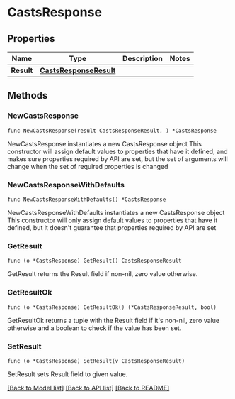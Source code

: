 # CastsResponse

## Properties

Name | Type | Description | Notes
------------ | ------------- | ------------- | -------------
**Result** | [**CastsResponseResult**](CastsResponseResult.md) |  | 

## Methods

### NewCastsResponse

`func NewCastsResponse(result CastsResponseResult, ) *CastsResponse`

NewCastsResponse instantiates a new CastsResponse object
This constructor will assign default values to properties that have it defined,
and makes sure properties required by API are set, but the set of arguments
will change when the set of required properties is changed

### NewCastsResponseWithDefaults

`func NewCastsResponseWithDefaults() *CastsResponse`

NewCastsResponseWithDefaults instantiates a new CastsResponse object
This constructor will only assign default values to properties that have it defined,
but it doesn't guarantee that properties required by API are set

### GetResult

`func (o *CastsResponse) GetResult() CastsResponseResult`

GetResult returns the Result field if non-nil, zero value otherwise.

### GetResultOk

`func (o *CastsResponse) GetResultOk() (*CastsResponseResult, bool)`

GetResultOk returns a tuple with the Result field if it's non-nil, zero value otherwise
and a boolean to check if the value has been set.

### SetResult

`func (o *CastsResponse) SetResult(v CastsResponseResult)`

SetResult sets Result field to given value.



[[Back to Model list]](../README.md#documentation-for-models) [[Back to API list]](../README.md#documentation-for-api-endpoints) [[Back to README]](../README.md)



